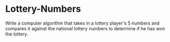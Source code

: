 # Lottery-Numbers
Write a computer algorithm that takes in a lottery player's 5 numbers and compares it against the national lottery numbers to determine if he has won the lottery.
